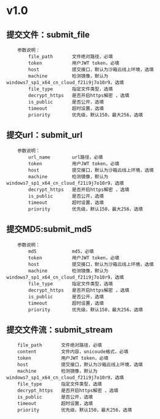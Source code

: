 # v1.0
## 提交文件：submit_file

```
    参数说明：
        file_path       文件绝对路径，必填
        token           用户JWT token，必填
        host            提交接口，默认为沙箱云线上环境，选填
        machine         检测镜像，默认为windows7_sp1_x64_cn_cloud_f21i9j7o10r9，选填
        file_type       指定文件类型，选填
        decrypt_https   是否开启https解密 ，选填
        is_public       是否公开，选填
        timeout         超时设置，选填
        priority        优先级，默认150，最大256，选填
 ```
        
## 提交url：submit_url

```
    参数说明：
        url_name        url路径，必填
        token           用户JWT token，必填
        host            提交接口，默认为沙箱云线上环境，选填
        machine         检测镜像，默认为windows7_sp1_x64_cn_cloud_f21i9j7o10r9，选填
        decrypt_https   是否开启https解密 ，选填
        is_public       是否公开，选填
        timeout         超时设置，选填
        priority        优先级，默认150，最大256，选填
```

## 提交MD5:submit_md5

```
    参数说明：
        md5             md5，必填
        token           用户JWT token，必填
        host            提交接口，默认为沙箱云线上环境，选填
        machine         检测镜像，默认为windows7_sp1_x64_cn_cloud_f21i9j7o10r9，选填
        file_type       指定文件类型，选填
        decrypt_https   是否开启https解密 ，选填
        is_public       是否公开，选填
        timeout         超时设置，选填
        priority        优先级，默认150，最大256，选填
```
        
## 提交文件流：submit_stream
        file_path       文件绝对路径，必填
        content         文件内容，unicoude格式，必填
        token           用户JWT token，必填
        host            提交接口，默认为沙箱云线上环境，选填
        machine         检测镜像，默认为windows7_sp1_x64_cn_cloud_f21i9j7o10r9，选填
        file_type       指定文件类型，选填
        decrypt_https   是否开启https解密 ，选填
        is_public       是否公开，选填
        timeout         超时设置，选填
        priority        优先级，默认150，最大256，选填
